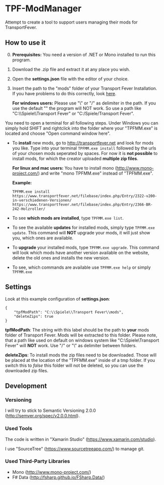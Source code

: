 # TPF-ModManager
Attempt to create a tool to support users managing their mods for TransportFever.

## How to use it
0. **Prerequisites:** You need a version of .NET or Mono installed to run this program.
1. Download the .zip file and extract it at any place you wish.
2. Open the **settings.json** file with the editor of your choice.
3. Insert the path to the "mods" folder of your Transport Fever Installation. If you have problems to do this correctly, look [here](#settings).

   **For windows users:**
   Please use "\\\" or "/" as delimiter in the path. If you use the default "\" the program will NOT work.
   So use a path like "C:\\\Spiele\\\Transport Fever" or "C:/Spiele/Transport Fever".

You need to open a terminal for all following steps. Under Windows you can simply hold SHIFT and rightclick into the folder where your "TPFMM.exe" is located and choose "Open command window here".

* To **install** new mods, go to http://transportfever.net and look for mods you like. Type into your terminal `TPFMM.exe install` followed by the urls of your chosen mods seperated by spaces. For now it is **not possible** to install mods, for which the creator uploaded **multiple zip files**.

  **For linux and mac users:** You have to install mono (http://www.mono-project.com/) and write "mono TPFMM.exe" instead of "TPFMM.exe".

  **Example:**
  ~~~~
  TPFMM.exe install https://www.transportfever.net/filebase/index.php/Entry/2322-v200-in-verschiedenen-Versionen/ https://www.transportfever.net/filebase/index.php/Entry/2366-BR-242-Holzroller/
  ~~~~

* To see **which mods are installed**, type `TPFMM.exe list`.

* To see the available **updates** for installed mods, simply type `TPFMM.exe update`. This command will **NOT** upgrade your mods, it will just show you, which ones are available.

* To **upgrade** your installed mods, type `TPFMM.exe upgrade`. This command will look which mods have another version available on the website, delete the old ones and installs the new version.

* To see, which commands are available use `TPFMM.exe help` or simply `TPFMM.exe`

## <a name="settings"></a> Settings
Look at this example configuration of **settings.json**:
~~~~
{
    "tpfModPath": "C:\\Spiele\\Transport Fever\\mods",
    "deleteZips": true
}
~~~~
**tpfModPath**: The string with this label should be the path to **your** mods folder of Transport Fever. Mods will be extracted to this folder. Please note, that a path like used on default on windows system like "C:\Spiele\Transport Fever" will **NOT** work. Use "/" or "\\" as delimiter between folders.

**deleteZips**: To install mods the zip files need to be downloaded. Those will be placed at the location of the "TPFMM.exe" inside of a tmp folder. If you switch this to *false* this folder will not be deleted, so you can use the downloaded zip files.

## Development
### Versioning
I will try to stick to Semantic Versioning 2.0.0 (http://semver.org/spec/v2.0.0.html).

### Used Tools
The code is written in "Xamarin Studio" (https://www.xamarin.com/studio).

I use "SourceTree" (https://www.sourcetreeapp.com/) to manage git.

### Used Third-Party Libraries
* Mono (http://www.mono-project.com/)
* F# Data (http://fsharp.github.io/FSharp.Data/)
